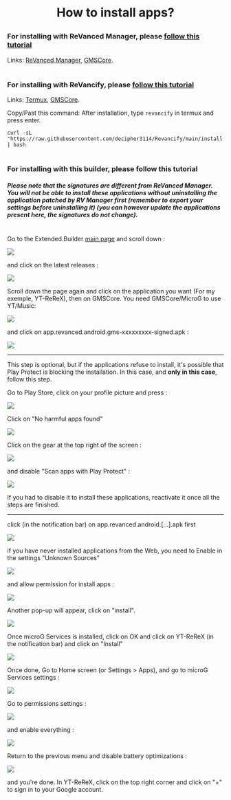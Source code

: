 # <p align="center">How to install apps?

### For installing with ReVanced Manager, please [follow this tutorial](https://mega.nz/file/3SAjiIxQ#0dWhhwk5TIEMRz4jct2ztZA1w-bbotf8tEBEzxd1C1Y)
Links: [ReVanced Manager](https://github.com/ReVanced/revanced-manager/releases/latest), [GMSCore](https://github.com/ReVanced/GmsCore/releases//latest).
#
### For installing with ReVancify, please [follow this tutorial](https://mega.nz/file/vaoTALpD#6ZMQ6DpYWIbXPu6u_s0X5MghSS_J26duI574NCNa8ME)
Links: [Termux](https://github.com/termux/termux-app/releases/latest), [GMSCore](https://github.com/ReVanced/GmsCore/releases/latest).

Copy/Past this command: After installation, type ```revancify``` in termux and press enter.
```console
curl -sL "https://raw.githubusercontent.com/decipher3114/Revancify/main/install.sh" | bash
```
#
### For installing with this builder, please follow this tutorial

##### Please note that the signatures are different from ReVanced Manager. You will not be able to install these applications without uninstalling the application patched by RV Manager first (remember to export your settings before uninstalling it) (you can however update the applications present here, the signatures do not change).
#

Go to the Extended.Builder [main page](https://github.com/kevinr99089/Extended.Builder) and scroll down :

<img src=".github/Installation/01.png">

and click on the latest releases :

<img src=".github/Installation/02.png">

Scroll down the page again and click on the application you want (For my exemple, YT-ReReX), then on GMSCore. You need GMSCore/MicroG to use YT/Music:

<img src=".github/Installation/03.png">

and click on app.revanced.android.gms-xxxxxxxxx-signed.apk :

<img src=".github/Installation/04.png">

---

This step is optional, but if the applications refuse to install, it's possible that Play Protect is blocking the installation. In this case, and **only in this case**, follow this step.


Go to Play Store, click on your profile picture and press :

<img src=".github/Installation/05.png">

Click on "No harmful apps found"

<img src=".github/Installation/06.png">

Click on the gear at the top right of the screen :

<img src=".github/Installation/07.png">

and disable "Scan apps with Play Protect" :

<img src=".github/Installation/08.png">

If you had to disable it to install these applications, reactivate it once all the steps are finished.

---

click (in the notification bar) on app.revanced.android.[...].apk first

<img src=".github/Installation/09.png">

if you have never installed applications from the Web, you need to Enable in the settings "Unknown Sources"

<img src=".github/Installation/10.png">

and allow permission for install apps :

<img src=".github/Installation/11.png">

Another pop-up will appear, click on "install".

<img src=".github/Installation/12.png">

Once microG Services is installed, click on OK and click on YT-ReReX (in the notification bar) and click on "Install"

<img src=".github/Installation/13.png">

Once done, Go to Home screen (or Settings > Apps), and go to microG Services settings :

<img src=".github/Installation/14.png">

Go to permissions settings :

<img src=".github/Installation/15.png">

and enable everything :

<img src=".github/Installation/16.png">

Return to the previous menu and disable battery optimizations :

<img src=".github/Installation/17.png">

and you're done. In YT-ReReX, click on the top right corner and click on "+" to sign in to your Google account.
